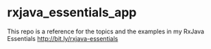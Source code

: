 # rxjava_essentials_app
This repo is a reference for the topics and the examples in my RxJava Essentials http://bit.ly/rxjava-essentials
